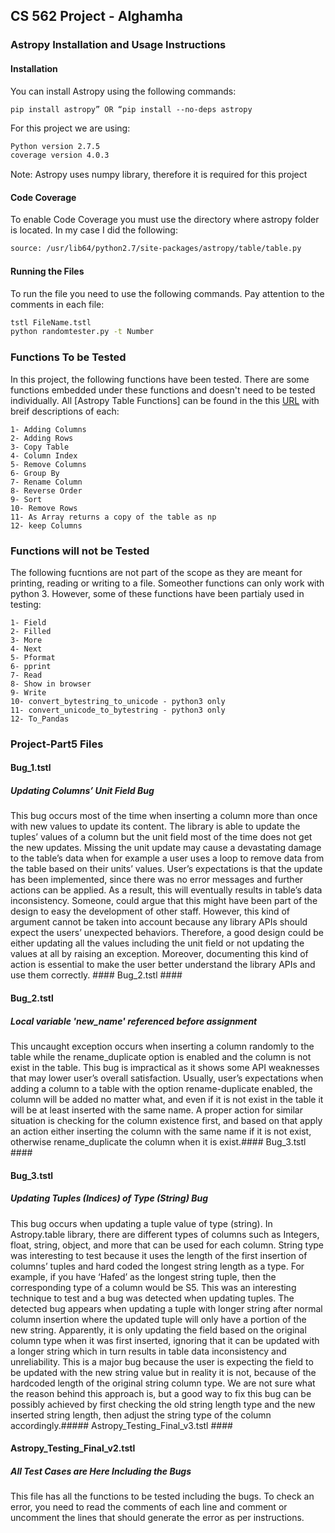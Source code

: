 

## CS 562 Project - Alghamha ##
### Astropy Installation and Usage Instructions ###

#### Installation ####
You can install Astropy using the following commands:

`pip install astropy” OR “pip install --no-deps astropy`

For this project we are using:

```bash
Python version 2.7.5
coverage version 4.0.3
```

Note: Astropy uses numpy library, therefore it is required for this project

#### Code Coverage ####

To enable Code Coverage you must use the directory where astropy folder is located. In my case I did the following:

```bash
source: /usr/lib64/python2.7/site-packages/astropy/table/table.py
```

#### Running the Files ####

To run the file you need to use the following commands. Pay attention to the comments in each file:

```bash
tstl FileName.tstl
python randomtester.py -t Number
```

### Functions To be Tested ###

In this project, the following functions have been tested. There are some functions embedded under these functions and doesn't need to be tested individually. 
All [Astropy Table Functions] can be found in the this [URL] with breif descriptions of each:

[URL]: http://docs.astropy.org/en/stable/api/astropy.table.Table.html

```
1- Adding Columns
2- Adding Rows
3- Copy Table
4- Column Index
5- Remove Columns
6- Group By
7- Rename Column
8- Reverse Order
9- Sort
10- Remove Rows
11- As Array returns a copy of the table as np
12- keep Columns
```

### Functions will not be Tested ###

The following fucntions are not part of the scope as they are meant for printing, reading or writing to a file. Someother functions can only work with python 3.
However, some of these functions have been partialy used in testing:
 
```
1- Field
2- Filled
3- More
4- Next
5- Pformat
6- pprint
7- Read
8- Show in browser
9- Write
10- convert_bytestring_to_unicode - python3 only
11- convert_unicode_to_bytestring - python3 only
12- To_Pandas

```
### Project-Part5 Files ###
#### Bug_1.tstl ####
##### Updating Columns’ Unit Field Bug #####
This bug occurs most of the time when inserting a column more than once with new values to update its content. The library is able to update the tuples’ values of a column but the unit field most of the time does not get the new updates. Missing the unit update may cause a devastating damage to the table’s data when for example a user uses a loop to remove data from the table based on their units’ values. User’s expectations is that the update has been implemented, since there was no error messages and further actions can be applied. As a result, this will eventually results in table’s data inconsistency. Someone, could argue that this might have been part of the design to easy the development of other staff. However, this kind of argument cannot be taken into account because any library APIs should expect the users’ unexpected behaviors. Therefore, a good design could be either updating all the values including the unit field or not updating the values at all by raising an exception. Moreover, documenting this kind of action is essential to make the user better understand the library APIs and use them correctly. #### Bug_2.tstl ####
#### Bug_2.tstl ####
##### Local variable 'new_name' referenced before assignment #####
This uncaught exception occurs when inserting a column randomly to the table while the rename_duplicate option is enabled and the column is not exist in the table. This bug is impractical as it shows some API weaknesses that may lower user’s overall satisfaction.  Usually, user’s expectations when adding a column to a table with the option rename-duplicate enabled, the column will be added no matter what, and even if it is not exist in the table it will be at least inserted with the same name. A proper action for similar situation is checking for the column existence first, and based on that apply an action either inserting the column with the same name if it is not exist, otherwise rename_duplicate the column when it is exist.#### Bug_3.tstl ####
#### Bug_3.tstl ####
##### Updating Tuples (Indices) of Type (String) Bug #####
This bug occurs when updating a tuple value of type (string). In Astropy.table library, there are different types of columns such as Integers, float, string, object, and more that can be used for each column. String type was interesting to test because it uses the length of the first insertion of columns’ tuples and hard coded the longest string length as a type. For example, if you have ‘Hafed’ as the longest string tuple, then the corresponding type of a column would be S5. This was an interesting technique to test and a bug was detected when updating tuples. The detected bug appears when updating a tuple with longer string after normal column insertion where the updated tuple will only have a portion of the new string. Apparently, it is only updating the field based on the original column type when it was first inserted, ignoring that it can be updated with a longer string which in turn results in table data inconsistency and unreliability. This is a major bug because the user is expecting the field to be updated with the new string value but in reality it is not, because of the hardcoded length of the original string column type. We are not sure what the reason behind this approach is, but a good way to fix this bug can be possibly achieved by first checking the old string length type and the new inserted string length, then adjust the string type of the column accordingly.##### Astropy_Testing_Final_v3.tstl ####
#### Astropy_Testing_Final_v2.tstl ####
##### All Test Cases are Here Including the Bugs #####
This file has all the functions to be tested including the bugs. To check an error, you need to read the comments of each line and comment or uncomment the lines that should generate the error as per instructions.